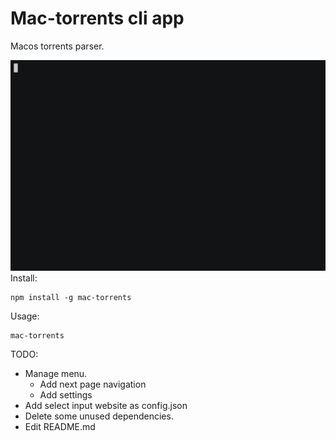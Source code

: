 # Mac-torrents cli app
Macos torrents parser.


![img](out.gif)
Install:
```
npm install -g mac-torrents
```

Usage:
```
mac-torrents
```

TODO:

- Manage menu.
    - Add next page navigation
    - Add settings
- Add select input website as config.json
- Delete some unused dependencies.
- Edit README.md